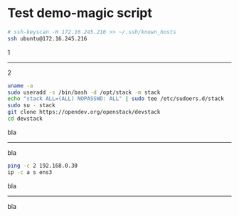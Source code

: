 # Test demo-magic script

```bash
# ssh-keyscan -H 172.16.245.216 >> ~/.ssh/known_hosts
ssh ubuntu@172.16.245.216
```

1

-----

2


```bash
uname -a
sudo useradd -s /bin/bash -d /opt/stack -m stack
echo "stack ALL=(ALL) NOPASSWD: ALL" | sudo tee /etc/sudoers.d/stack
sudo su - stack
git clone https://opendev.org/openstack/devstack
cd devstack
```


bla

-----


bla

```bash
ping -c 2 192.168.0.30
ip -c a s ens3
```
bla

-----

bla
